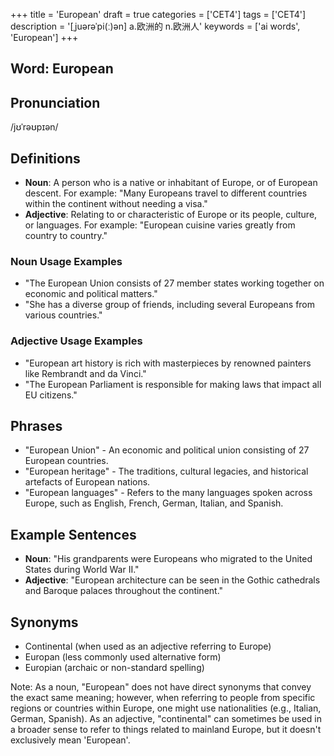 +++
title = 'European'
draft = true
categories = ['CET4']
tags = ['CET4']
description = '[ˌjuərəˈpi(ː)ən] a.欧洲的 n.欧洲人'
keywords = ['ai words', 'European']
+++

## Word: European

## Pronunciation
/jʊˈrəʊpɪən/

## Definitions
- **Noun**: A person who is a native or inhabitant of Europe, or of European descent. For example: "Many Europeans travel to different countries within the continent without needing a visa."
- **Adjective**: Relating to or characteristic of Europe or its people, culture, or languages. For example: "European cuisine varies greatly from country to country."

### Noun Usage Examples
- "The European Union consists of 27 member states working together on economic and political matters."
- "She has a diverse group of friends, including several Europeans from various countries."

### Adjective Usage Examples
- "European art history is rich with masterpieces by renowned painters like Rembrandt and da Vinci."
- "The European Parliament is responsible for making laws that impact all EU citizens."

## Phrases
- "European Union" - An economic and political union consisting of 27 European countries.
- "European heritage" - The traditions, cultural legacies, and historical artefacts of European nations.
- "European languages" - Refers to the many languages spoken across Europe, such as English, French, German, Italian, and Spanish.

## Example Sentences
- **Noun**: "His grandparents were Europeans who migrated to the United States during World War II."
- **Adjective**: "European architecture can be seen in the Gothic cathedrals and Baroque palaces throughout the continent."

## Synonyms
- Continental (when used as an adjective referring to Europe)
- Europan (less commonly used alternative form)
- Europian (archaic or non-standard spelling)

Note: As a noun, "European" does not have direct synonyms that convey the exact same meaning; however, when referring to people from specific regions or countries within Europe, one might use nationalities (e.g., Italian, German, Spanish). As an adjective, "continental" can sometimes be used in a broader sense to refer to things related to mainland Europe, but it doesn't exclusively mean 'European'.
